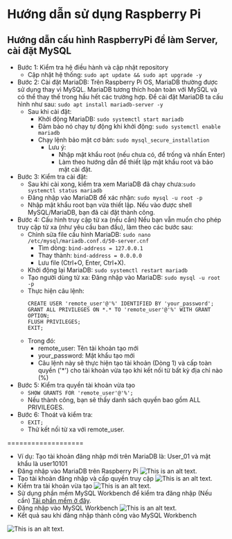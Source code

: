 # Hướng dẫn sử dụng Raspberry Pi

## Hướng dẫn cấu hình RaspberryPi để làm Server, cài đặt MySQL

* Bước 1: Kiểm tra hệ điều hành và cập nhật repository
    * Cập nhật hệ thống: ```sudo apt update && sudo apt upgrade -y```
* Bước 2: Cài đặt MariaDB:
Trên Raspberry Pi OS, MariaDB thường được sử dụng thay vì MySQL. MariaDB tương thích hoàn toàn với MySQL và có thể thay thế trong hầu hết các trường hợp. Để cài đặt MariaDB ta cấu hình như sau: ```sudo apt install mariadb-server -y```
    * Sau khi cài đặt:
        * Khởi động MariaDB: ```sudo systemctl start mariadb```
        * Đảm bảo nó chạy tự động khi khởi động: ```sudo systemctl enable mariadb```
        * Chạy lệnh bảo mật cơ bản: ```sudo mysql_secure_installation```
            * Lưu ý:
                * Nhập mật khẩu root (nếu chưa có, để trống và nhấn Enter)
                * Làm theo hướng dẫn để thiết lập mật khẩu root và bảo mật cài đặt.
* Bước 3: Kiểm tra cài đặt:
    * Sau khi cài xong, kiểm tra xem MariaDB đã chạy chưa:```sudo systemctl status mariadb```
    * Đăng nhập vào MariaDB để xác nhận: ```sudo mysql -u root -p```
    * Nhập mật khẩu root bạn vừa thiết lập. Nếu vào được shell MySQL/MariaDB, bạn đã cài đặt thành công.
* Bước 4: Cấu hình truy cập từ xa (nếu cần)
Nếu bạn vẫn muốn cho phép truy cập từ xa (như yêu cầu ban đầu), làm theo các bước sau:
    * Chỉnh sửa file cấu hình MariaDB: ```sudo nano /etc/mysql/mariadb.conf.d/50-server.cnf```
        * Tìm dòng: ```bind-address = 127.0.0.1```
        * Thay thành: ```bind-address = 0.0.0.0```
        * Lưu file (Ctrl+O, Enter, Ctrl+X).
    * Khởi động lại MariaDB: ```sudo systemctl restart mariadb```
    * Tạo người dùng từ xa: Đăng nhập vào MariaDB: ```sudo mysql -u root -p```
    * Thực hiện câu lệnh:
        ```
        CREATE USER 'remote_user'@'%' IDENTIFIED BY 'your_password';
        GRANT ALL PRIVILEGES ON *.* TO 'remote_user'@'%' WITH GRANT OPTION;
        FLUSH PRIVILEGES;
        EXIT;
        ```
    * Trong đó:
        * remote_user: Tên tài khoản tạo mới
        * your_password: Mật khẩu tạo mới
        * Câu lệnh này sẽ thực hiện tạo tài khoản (Dòng 1) và cấp toàn quyền ('*') cho tài khoản vừa tạo khi kết nối từ bất kỳ địa chỉ nào (%)
* Bước 5: Kiểm tra quyền tài khoản vừa tạo
    * ```SHOW GRANTS FOR 'remote_user'@'%';```
    * Nếu thành công, bạn sẽ thấy danh sách quyền bao gồm ALL PRIVILEGES.
* Bước 6: Thoát và kiểm tra:
    * ```EXIT;```
    * Thử kết nối từ xa với remote_user.

===================

* Ví dụ: Tạo tài khoản đăng nhập mới trên MariaDB là: User_01 và mật khẩu là user10101
* Đăng nhập vào MariaDB trên Raspberry Pi
![This is an alt text.](https://i.imgur.com/bPcHVKn.png "This is a sample image.")
* Tạo tài khoản đăng nhập và cấp quyền truy cập
![This is an alt text.](https://i.imgur.com/VzZkl1C.png "This is a sample image.")
* Kiểm tra tài khoản vừa tạo
![This is an alt text.](https://i.imgur.com/eUS7RaP.png "This is a sample image.")
* Sử dụng phần mềm MySQL Workbench để kiểm tra đăng nhập (Nếu cần) [Tải phần mềm ở đây](https://dev.mysql.com/get/Downloads/MySQLGUITools/mysql-workbench-community-8.0.41-winx64.msi).
* Đăng nhập vào MySQL Workbench
![This is an alt text.](https://i.imgur.com/sDnXmZw.png "This is a sample image.")
* Kết quả sau khi đăng nhập thành công vào MySQL Workbench

![This is an alt text.](https://i.imgur.com/0KbvOSx.png "This is a sample image.")
